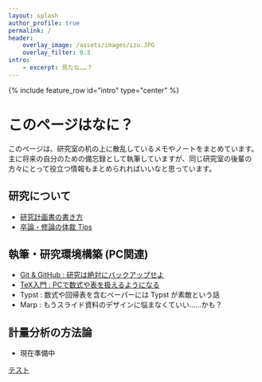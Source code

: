 ```yaml
---
layout: splash
author_profile: true
permalink: /
header:
    overlay_image: /assets/images/izu.JPG
    overlay_filter: 0.3
intro: 
    - excerpt: 見たな……？
--- 
```


{% include feature_row id="intro" type="center" %}

# このページはなに？

このページは、研究室の机の上に散乱しているメモやノートをまとめています。主に将来の自分のための備忘録として執筆していますが、同じ研究室の後輩の方々にとって役立つ情報もまとめられればいいなと思っています。

## 研究について
- [研究計画書の書き方](/lab_desk/research-proposal/)
- [卒論・修論の体裁 Tips](/lab_desk/research-tips/)

## 執筆・研究環境構築 (PC関連)
- [Git & GitHub : 研究は絶対にバックアップせよ](/lab_desk/github-backup/)
- [TeX入門 : PCで数式や表を扱えるようになる](/lab_desk/tex-entry/)
- Typst : 数式や回帰表を含むペーパーには Typst が素敵という話
- Marp : もうスライド資料のデザインに悩まなくていい……かも？

## 計量分析の方法論
- 現在準備中

[テスト](/lab_desk/linear-regression/)
